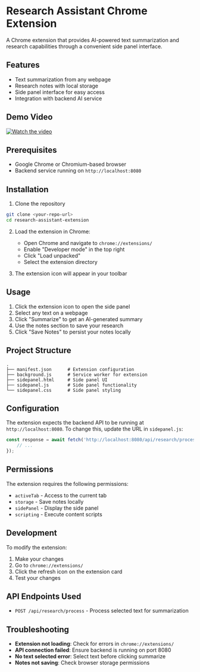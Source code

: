 # Research Assistant Chrome Extension

A Chrome extension that provides AI-powered text summarization and research capabilities through a convenient side panel interface.

## Features

- Text summarization from any webpage
- Research notes with local storage
- Side panel interface for easy access
- Integration with backend AI service
  
## Demo Video

[![Watch the video](https://img.youtube.com/vi/otuJlxIWG94/hqdefault.jpg)](https://youtu.be/otuJlxIWG94)

## Prerequisites

- Google Chrome or Chromium-based browser
- Backend service running on `http://localhost:8080`

## Installation

1. Clone the repository
```bash
git clone <your-repo-url>
cd research-assistant-extension
```

2. Load the extension in Chrome:
   - Open Chrome and navigate to `chrome://extensions/`
   - Enable "Developer mode" in the top right
   - Click "Load unpacked"
   - Select the extension directory

3. The extension icon will appear in your toolbar

## Usage

1. Click the extension icon to open the side panel
2. Select any text on a webpage
3. Click "Summarize" to get an AI-generated summary
4. Use the notes section to save your research
5. Click "Save Notes" to persist your notes locally

## Project Structure

```
.
├── manifest.json      # Extension configuration
├── background.js      # Service worker for extension
├── sidepanel.html     # Side panel UI
├── sidepanel.js       # Side panel functionality
└── sidepanel.css      # Side panel styling
```

## Configuration

The extension expects the backend API to be running at `http://localhost:8080`. To change this, update the URL in `sidepanel.js`:

```javascript
const response = await fetch('http://localhost:8080/api/research/process', {
    // ...
});
```

## Permissions

The extension requires the following permissions:
- `activeTab` - Access to the current tab
- `storage` - Save notes locally
- `sidePanel` - Display the side panel
- `scripting` - Execute content scripts

## Development

To modify the extension:
1. Make your changes
2. Go to `chrome://extensions/`
3. Click the refresh icon on the extension card
4. Test your changes

## API Endpoints Used

- `POST /api/research/process` - Process selected text for summarization

## Troubleshooting

- **Extension not loading**: Check for errors in `chrome://extensions/`
- **API connection failed**: Ensure backend is running on port 8080
- **No text selected error**: Select text before clicking summarize
- **Notes not saving**: Check browser storage permissions
